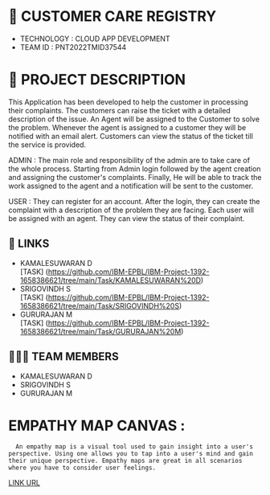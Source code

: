 
# 🛃 CUSTOMER CARE REGISTRY

- TECHNOLOGY : CLOUD APP DEVELOPMENT
- TEAM ID    : PNT2022TMID37544

# 📒 PROJECT DESCRIPTION

This Application has been developed to help the customer in processing their complaints.  The customers can raise the ticket with a detailed description of the issue.  An Agent will be assigned to the Customer to solve the problem.  Whenever the agent is assigned to a customer they will be notified with an email alert.  Customers can view the status of the ticket till the service is provided.

 ADMIN :
 The main role and responsibility of the admin are to take care of the whole process.  Starting from Admin login followed by the agent creation and assigning the customer's complaints.  Finally, He will be able to track the work assigned to the agent and a notification will be sent to the customer.

 USER :
 They can register for an account.  After the login, they can create the complaint with a description of the problem they are facing.  Each user will be assigned with an agent.  They can view the status of their complaint.

## 🔗 LINKS
- KAMALESUWARAN D  
[TASK] (https://github.com/IBM-EPBL/IBM-Project-1392-1658386621/tree/main/Task/KAMALESUWARAN%20D) 
- SRIGOVINDH S     
[TASK] (https://github.com/IBM-EPBL/IBM-Project-1392-1658386621/tree/main/Task/SRIGOVINDH%20S)
- GURURAJAN M      
[TASK] (https://github.com/IBM-EPBL/IBM-Project-1392-1658386621/tree/main/Task/GURURAJAN%20M)

## 🧑🏻‍🦰 TEAM MEMBERS

- KAMALESUWARAN D   
- SRIGOVINDH S
- GURURAJAN M

# EMPATHY MAP CANVAS :
      An empathy map is a visual tool used to gain insight into a user's perspective. Using one allows you to tap into a user's mind and gain their unique perspective. Empathy maps are great in all scenarios where you have to consider user feelings.


[LINK URL](https://github.com/IBM-EPBL/IBM-Project-1392-1658386621/blob/main/Project_Workflow/EMPATHY%20MAP%20FOR%20THE%20PROJECT/Empathy%20Map.pdf)
